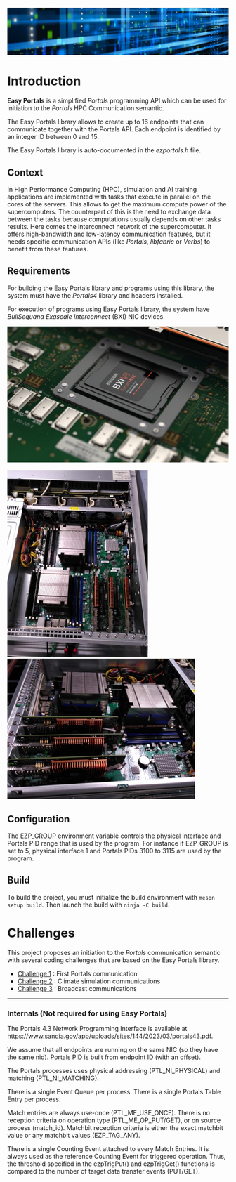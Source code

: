 ![HPC Interconnect Network](images/HPC-Interconnect-network.png)

# Introduction
**Easy Portals** is a simplified *Portals* programming API which can be used for initiation to the *Portals* HPC Communication semantic.

The Easy Portals library allows to create up to 16 endpoints that can communicate together with the Portals API. Each endpoint is identified by an integer ID between 0 and 15.

The Easy Portals library is auto-documented in the *ezportals.h* file.

## Context

In High Performance Computing (HPC), simulation and AI training applications are implemented with tasks that execute in parallel on the cores of the servers. This allows to get the maximum compute power of the supercomputers. The counterpart of this is the need to exchange data between the tasks because computations usually depends on other tasks results.
Here comes the interconnect network of the supercomputer. It offers high-bandwidth and low-latency communication features, but it needs specific communication APIs (like *Portals*, *libfabric* or *Verbs*) to benefit from these features.

## Requirements
For building the Easy Portals library and programs using this library, the system must have the *Portals4* library and headers installed.

For execution of programs using Easy Portals library, the system have *BullSequana Exascale Interconnect* (BXI) NIC devices.

![BXI NIC device](images/Eviden-HPC-BXIV3.png)

![Server with NIC boards 1](images/Eviden-Server-with-BXI-boards1.jpg)
![Server with NIC boards 2](images/Eviden-Server-with-BXI-boards2.jpg)

## Configuration
The EZP_GROUP environment variable controls the physical interface and Portals PID range that is used by the program. For instance if EZP_GROUP is set to 5, physical interface 1 and Portals PIDs 3100 to 3115 are used by the program.

## Build
To build the project, you must initialize the build environment with `meson setup build`. Then launch the build with `ninja -C build`.

# Challenges
This project proposes an initiation to the *Portals* communication semantic with several coding challenges that are based on the Easy Portals library.
* [Challenge 1](challenge1) : First Portals communication
* [Challenge 2](challenge2) : Climate simulation communications
* [Challenge 3](challenge3) : Broadcast communications

---

### Internals (Not required for using Easy Portals)
The Portals 4.3 Network Programming Interface is available at https://www.sandia.gov/app/uploads/sites/144/2023/03/portals43.pdf.

We assume that all endpoints are running on the same NIC (so they have the same nid). Portals PID is built from endpoint ID (with an offset).

The Portals processes uses physical addressing (PTL_NI_PHYSICAL) and matching (PTL_NI_MATCHING).

There is a single Event Queue per process. There is a single Portals Table Entry per process.

Match entries are always use-once (PTL_ME_USE_ONCE). There is no reception criteria on operation type (PTL_ME_OP_PUT/GET), or on source process (match_id). Matchbit reception criteria is either the exact matchbit value or any matchbit values (EZP_TAG_ANY).

There is a single Counting Event attached to every Match Entries. It is always used as the reference Counting Event for triggered operation. Thus, the threshold specified in the ezpTrigPut() and ezpTrigGet() functions is compared to the number of target data transfer events (PUT/GET).
